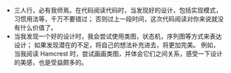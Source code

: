 

* 三人行，必有我师焉。在代码阅读代码时，当发现好的设计，包括实现模式，习惯用法等，千万不要错过；
否则过上一段时间，这次代码阅读对你来说就没有什么价值了。
* 当我发现一个好的设计时，我会尝试使用类图，状态机，序列图等方式来表达设计；
如果发现潜在的不足，将自己的想法补充进去，将更加完美。
例如，当我阅读 Hamcrest 时，尝试画画类图，并体会它们之间关系，感受一下设计的美感，也是受益颇多的。

